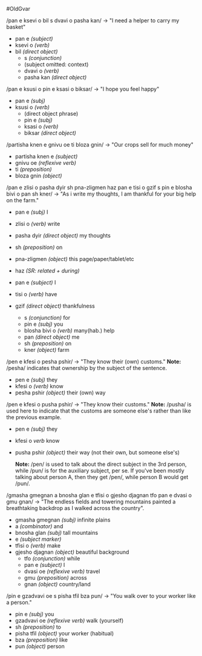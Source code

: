 #OldGvar 

/pan e ksevi o bil s dvavi o pasha kan/ -> "I need a helper to carry my basket"
- pan e *(subject)*
- ksevi o *(verb)*
- bil *(direct object)*
	- s *(conjunction)*
	- (subject omitted: context)
	- dvavi o *(verb)*
	- pasha kan *(direct object)*

/pan e ksusi o pin e ksasi o biksar/ -> "I hope you feel happy"
- pan e *(subj)*
- ksusi o *(verb)*
	- (direct object phrase)
	- pin e *(subj)*
	- ksasi o *(verb)*
	- biksar *(direct object)*

/partisha knen e gnivu oe ti bloza gnin/ -> "Our crops sell for much money"
- partisha knen e *(subject)*
- gnivu oe *(reflexive verb)*
- ti *(preposition)*
- bloza gnin *(object)*

/pan e zlisi o pasha dyir sh pna-zligmen haz pan e tisi o gzif s pin e blosha bivi o pan sh kner/ -> "As i write my thoughts, I am thankful for your big help on the farm."
- pan e *(subj)* I
- zlisi o *(verb)* write
- pasha dyir *(direct object)* my thoughts
- sh *(preposition)* on
- pna-zligmen *(object)* this page/paper/tablet/etc

- haz *(SR: related + during)*
- pan e *(subject)* I
- tisi o *(verb)* have
- gzif *(direct object)* thankfulness
	- s *(conjunction)* for
	- pin e *(subj)* you
	- blosha bivi o *(verb)* many(hab.) help
	- pan *(direct object)* me
	- sh *(preposition)* on
	- kner *(object)* farm

/pen e kfesi o pesha pshir/ -> "They know their (own) customs."
	**Note:** /pesha/ indicates that ownership by the subject of the sentence.
- pen e *(subj)* they
- kfesi o *(verb)* know
- pesha pshir *(object)* their (own) way

/pen e kfesi o pusha pshir/ -> "They know their customs."
	**Note:** /pusha/ is used here to indicate that the customs are someone else's rather than like the previous example.
- pen e *(subj)* they
- kfesi o *verb* know
- pusha pshir *(object)* their way (not their own, but someone else's)

	**Note:** /pen/ is used to talk about the direct subject in the 3rd person, while /pun/ is for the auxiliary subject, per se. If you've been mostly talking about person A, then they get /pen/, while person B would get /pun/.


/gmasha gmegnan a bnosha glan e tfisi o gjesho djagnan tfo pan e dvasi o gmu gnan/ -> "The endless fields and towering mountains painted a breathtaking backdrop as I walked across the country".
- gmasha gmegnan *(subj)* infinite plains
- a *(combinator)* and
- bnosha glan *(subj)* tall mountains
- e *(subject marker)*
- tfisi o *(verb)* make
- gjesho djagnan *(object)* beautiful background
	- tfo *(conjunction)* while
	- pan e *(subject)* I
	- dvasi oe *(reflexive verb)* travel
	- gmu *(preposition)* across
	- gnan *(object)* country/land


/pin e gzadvavi oe s pisha tfil bza pun/ -> "You walk over to your worker like a person."
- pin e *(subj)* you
- gzadvavi oe *(reflexive verb)* walk (yourself)
-  sh *(preposition)* to
- pisha tfil *(object)* your worker (habitual)
- bza *(preposition)* like
- pun *(object)* person